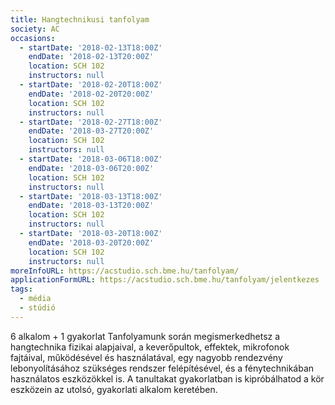 ```yaml
---
title: Hangtechnikusi tanfolyam
society: AC
occasions:
  - startDate: '2018-02-13T18:00Z'
    endDate: '2018-02-13T20:00Z'
    location: SCH 102
    instructors: null
  - startDate: '2018-02-20T18:00Z'
    endDate: '2018-02-20T20:00Z'
    location: SCH 102
    instructors: null
  - startDate: '2018-02-27T18:00Z'
    endDate: '2018-03-27T20:00Z'
    location: SCH 102
    instructors: null
  - startDate: '2018-03-06T18:00Z'
    endDate: '2018-03-06T20:00Z'
    location: SCH 102
    instructors: null
  - startDate: '2018-03-13T18:00Z'
    endDate: '2018-03-13T20:00Z'
    location: SCH 102
    instructors: null
  - startDate: '2018-03-20T18:00Z'
    endDate: '2018-03-20T20:00Z'
    location: SCH 102
    instructors: null
moreInfoURL: https://acstudio.sch.bme.hu/tanfolyam/
applicationFormURL: https://acstudio.sch.bme.hu/tanfolyam/jelentkezes
tags:
  - média
  - stúdió
---
```


6 alkalom + 1 gyakorlat
Tanfolyamunk során megismerkedhetsz a hangtechnika fizikai alapjaival, a keverőpultok, effektek, mikrofonok fajtáival, működésével és használatával, egy nagyobb rendezvény lebonyolításához szükséges rendszer felépítésével, és a fénytechnikában használatos eszközökkel is. A tanultakat gyakorlatban is kipróbálhatod a kör eszközein az utolsó, gyakorlati alkalom keretében.
